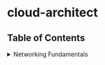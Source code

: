 # cloud-architect

## Table of Contents
<details>
<summary>Networking Fundamentals</summary>

- [Basic IP Addressing and Subnetting](docs/networking-fundamentals/basic-ip-addressing-and-subnetting.md)
- [Supernetting and Combining Networks](docs/networking-fundamentals/supernetting-and-combining-networks.md)
- [Load Balancers in Cloud Architectures](docs/networking-fundamentals/load-balancers-in-cloud-architectures.md)
- [Raid: Redundant Array of Independent Disks](docs/networking-fundamentals/raid.md)
- [BGP and Its Relationship with TCP](docs/networking-fundamentals/bgp-and-its-relation-with-tcp.md)
- [BGP Messages: OPEN, KEEPALIVE, UPDATE, NOTIFICATION](docs/networking-fundamentals/bgp-messages.md)
- [BGP Messages and State Transitions: Idle, Connect, Active, OpenSent, OpenConfirm, Established](docs/networking-fundamentals/bgp-messages-and-state-transitions.md)
- [BGP Path Attributes: ORIGIN, AS_PATH, NEXT_HOP, MULTI_EXIT_DISC, LOCAL_PREF, ATOMIC_AGGREGATE, AGGREGATOR](docs/networking-fundamentals/bgp-path-attributes.md)
- [BGP Path Selection Algorithm](docs/networking-fundamentals/bgp-path-selection-algorithm.md)
- [BGP Prefix vs Path Level Filtering](docs/networking-fundamentals/bgp-prefix-vs-path-level-filtering.md)
- [Route Reflectors (RR), RFC 4271 Next-Hop, and Internal vs External Routing Protocols](docs/networking-fundamentals/route-reflectors-next-hop-internal-and-external-routing-protocols.md)
- [Three Tier Web App - Databases + Read Replicass, Cache, Kafka](docs/networking-fundamentals/three-tier-web-app-read-replicas-cache-kafka.md)
- [Why is it Hard to Replicate Structured Databases](docs/networking-fundamentals/why-is-it-hard-to-replicate-structured-databases.md)
- [Security: IDS/IPS, FW, HDF, Cache, DDoS, CDN, IAM](docs/networking-fundamentals/security.md)
- [Anycast](docs/networking-fundamentals/anycast.md)

